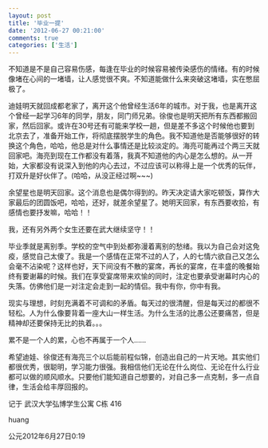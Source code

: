 ```yaml
---
layout: post
title: '毕业一提'
date: '2012-06-27 00:21:00'
comments: true
categories: ['生活']
---
```


<p>不知道是不是自己容易伤感，每逢在毕业的时候容易被传染感伤的情绪。有的时候像堵在心间的一堵墙，让人感觉很不爽。不知道能做什么来突破这堵墙，实在憋屈极了。</p> 
<!--more-->
<p>迪娃明天就回成都老家了，离开这个他曾经生活6年的城市。对于我，也是离开这个曾经一起学习6年的同学，朋友，同门师兄弟。徐俊也是明天把所有东西都搬回家，然后回家。或许在30号还有可能来学校一趟，但是差不多这个时候他也要到北京去了，准备开始工作，将彻底摆脱学生的角色。我不知道他是否能够很好的转换这个角色，哈哈，他总是对什么事情还是比较淡定的。海亮可能再过个两三天就回家吧。海亮到现在工作都没有着落，我真不知道他的内心是怎么想的。从一开始，大家都没有说深入到他的内心去过，不过应该可以称得上是一个优秀的玩伴，打双升是好伙伴了。(哈哈，从没正经过啊~~~)</p>  
<p>余望星也是明天回家。这个消息也是偶尔得到的。昨天决定请大家吃顿饭，算作大家最后的团圆饭吧，哈哈，还好，就差余望星了。她明天回家，有东西要收拾，有感情也要抒发嘛，哈哈！！</p>  <p>我，还有另外两个女生还要在武大继续坚守！！</p>  
<p>毕业季就是离别季。学校的空气中到处都弥漫着离别的愁绪。我以为自己会对这免疫，感觉自己太傻了。我是一个感情在正常不过的人了，人的七情六欲自己又怎么会毫不沾染呢？这样也好，天下间没有不散的宴席，再长的宴席，在丰盛的晚餐始终有要谢幕的时候。我们在享受宴席带来欢愉的同时，注定也要承受谢幕时内心的失落。仿佛他们是一对注定会走到一起的情侣。我中有你，你中有我。</p>
<p>现实与理想，时刻充满着不可调和的矛盾。每天过的很清醒，但是每天过的都很不轻松。人为什么像要背着一座大山一样生活。为什么生活的比愚公还要痛苦，但是精神却还要保持无比的执着。。。</p> 
<p>累不是一个人的累，心也不再属于一个人……</p>  
<p>希望迪娃、徐俊还有海亮三个以后能前程似锦，创造出自己的一片天地。其实他们都很优秀，很聪明，学习能力很强。我相信他们无论在什么岗位、无论在什么行业都可以做的顺风顺水。只要他们能知道自己想要的，对自己多一点克制，多一点自律，生活会给丰厚回报的。</p> 
<p>记于 武汉大学弘博学生公寓 C栋 416</p>  <p>huang</p>  <p>公元2012年6月27日0:19</p>
